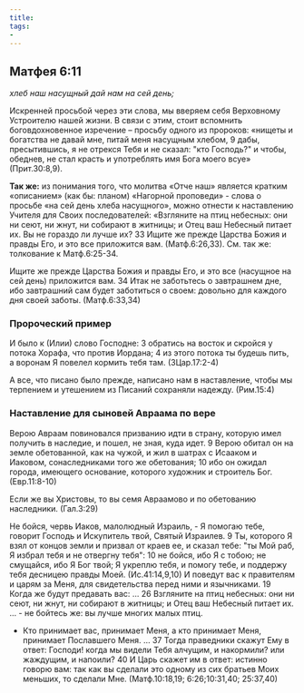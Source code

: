 ```yaml
---
title: 
tags: 
- 
---
```


## Матфея 6:11

*хлеб наш насущный дай нам на сей день;*

Искренней просьбой через эти слова, мы вверяем себя Верховному Устроителю нашей жизни. В связи с этим, стоит вспомнить боговдохновенное изречение – просьбу одного из пророков: «нищеты и богатства не давай мне, питай меня насущным хлебом, 9 дабы, пресытившись, я не отрекся Тебя и не сказал: "кто Господь?" и чтобы, обеднев, не стал красть и употреблять имя Бога моего всуе» (Прит.30:8,9). 

**Так же:** 
из понимания того, что молитва «Отче наш» является кратким «описанием» (как бы: планом) «Нагорной проповеди» - слова о просьбе «на сей день хлеба насущного», можно отнести к наставлению Учителя для Своих последователей: «Взгляните на птиц небесных: они ни сеют, ни жнут, ни собирают в житницы; и Отец ваш Небесный питает их. Вы не гораздо ли лучше их? 33 Ищите же прежде Царства Божия и правды Его, и это все приложится вам. (Матф.6:26,33).  См. так же: толкование к Матф.6:25-34. 

Ищите же прежде Царства Божия и правды Его, и это все (насущное на сей день) приложится вам. 34 Итак не заботьтесь о завтрашнем дне, ибо завтрашний сам будет заботиться о своем: довольно для каждого дня своей заботы. (Матф.6:33,34)

### Пророческий пример 

И было к (Илии) слово Господне: 3 обратись на восток и скройся у потока Хорафа, что против Иордана; 4 из этого потока ты будешь пить, а воронам Я повелел кормить тебя там. (3Цар.17:2-4)

А все, что писано было прежде, написано нам в наставление, чтобы мы терпением и утешением из Писаний сохраняли надежду. (Рим.15:4)

### Наставление для сыновей Авраама по вере 

Верою Авраам повиновался призванию идти в страну, которую имел получить в наследие, и пошел, не зная, куда идет. 9 Верою обитал он на земле обетованной, как на чужой, и жил в шатрах с Исааком и Иаковом, сонаследниками того же обетования; 10 ибо он ожидал города, имеющего основание, которого художник и строитель Бог. (Евр.11:8-10)

Если же вы Христовы, то вы семя Авраамово и по обетованию наследники. (Гал.3:29)

Не бойся, червь Иаков, малолюдный Израиль, - Я помогаю тебе, говорит Господь и Искупитель твой, Святый Израилев. 9 Ты, которого Я взял от концов земли и призвал от краев ее, и сказал тебе: "ты Мой раб, Я избрал тебя и не отвергну тебя": 10 не бойся, ибо Я с тобою; не смущайся, ибо Я Бог твой; Я укреплю тебя, и помогу тебе, и поддержу тебя десницею правды Моей. (Ис.41:14,9,10)
И поведут вас к правителям и царям за Меня, для свидетельства перед ними и язычниками. 19 Когда же будут предавать вас: … 26 Взгляните на птиц небесных: они ни сеют, ни жнут, ни собирают в житницы; и Отец ваш Небесный питает их. … - не бойтесь же: вы лучше многих малых птиц.

- Кто принимает вас, принимает Меня, а кто принимает Меня, принимает Пославшего Меня. … 37 Тогда праведники скажут Ему в ответ: Господи! когда мы видели Тебя алчущим, и накормили? или жаждущим, и напоили? 40 И Царь скажет им в ответ: истинно говорю вам: так как вы сделали это одному из сих братьев Моих меньших, то сделали Мне. (Матф.10:18,19; 6:26;10:31,40; 25:37,40)
